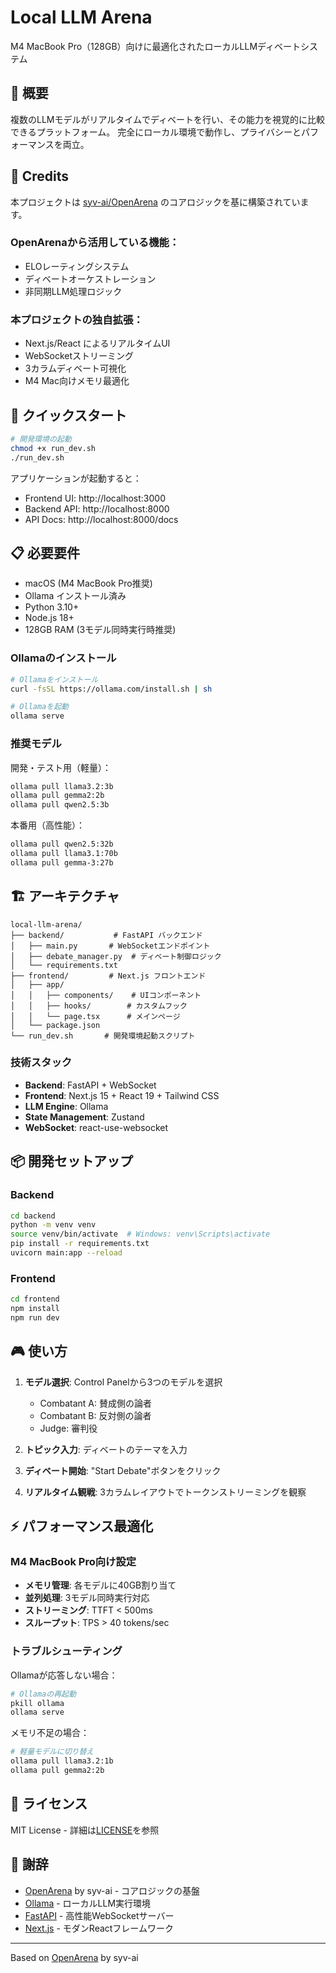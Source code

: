 # Local LLM Arena

M4 MacBook Pro（128GB）向けに最適化されたローカルLLMディベートシステム

## 🎯 概要

複数のLLMモデルがリアルタイムでディベートを行い、その能力を視覚的に比較できるプラットフォーム。
完全にローカル環境で動作し、プライバシーとパフォーマンスを両立。

## 🙏 Credits

本プロジェクトは [syv-ai/OpenArena](https://github.com/syv-ai/OpenArena) のコアロジックを基に構築されています。

### OpenArenaから活用している機能：
- ELOレーティングシステム
- ディベートオーケストレーション
- 非同期LLM処理ロジック

### 本プロジェクトの独自拡張：
- Next.js/React によるリアルタイムUI
- WebSocketストリーミング
- 3カラムディベート可視化
- M4 Mac向けメモリ最適化

## 🚀 クイックスタート

```bash
# 開発環境の起動
chmod +x run_dev.sh
./run_dev.sh
```

アプリケーションが起動すると：
- Frontend UI: http://localhost:3000
- Backend API: http://localhost:8000
- API Docs: http://localhost:8000/docs

## 📋 必要要件

- macOS (M4 MacBook Pro推奨)
- Ollama インストール済み
- Python 3.10+
- Node.js 18+
- 128GB RAM (3モデル同時実行時推奨)

### Ollamaのインストール

```bash
# Ollamaをインストール
curl -fsSL https://ollama.com/install.sh | sh

# Ollamaを起動
ollama serve
```

### 推奨モデル

開発・テスト用（軽量）：
```bash
ollama pull llama3.2:3b
ollama pull gemma2:2b
ollama pull qwen2.5:3b
```

本番用（高性能）：
```bash
ollama pull qwen2.5:32b
ollama pull llama3.1:70b
ollama pull gemma-3:27b
```

## 🏗️ アーキテクチャ

```
local-llm-arena/
├── backend/           # FastAPI バックエンド
│   ├── main.py       # WebSocketエンドポイント
│   ├── debate_manager.py  # ディベート制御ロジック
│   └── requirements.txt
├── frontend/         # Next.js フロントエンド
│   ├── app/
│   │   ├── components/    # UIコンポーネント
│   │   ├── hooks/        # カスタムフック
│   │   └── page.tsx      # メインページ
│   └── package.json
└── run_dev.sh       # 開発環境起動スクリプト
```

### 技術スタック

- **Backend**: FastAPI + WebSocket
- **Frontend**: Next.js 15 + React 19 + Tailwind CSS
- **LLM Engine**: Ollama
- **State Management**: Zustand
- **WebSocket**: react-use-websocket

## 📦 開発セットアップ

### Backend

```bash
cd backend
python -m venv venv
source venv/bin/activate  # Windows: venv\Scripts\activate
pip install -r requirements.txt
uvicorn main:app --reload
```

### Frontend

```bash
cd frontend
npm install
npm run dev
```

## 🎮 使い方

1. **モデル選択**: Control Panelから3つのモデルを選択
   - Combatant A: 賛成側の論者
   - Combatant B: 反対側の論者
   - Judge: 審判役

2. **トピック入力**: ディベートのテーマを入力

3. **ディベート開始**: "Start Debate"ボタンをクリック

4. **リアルタイム観戦**: 3カラムレイアウトでトークンストリーミングを観察

## ⚡ パフォーマンス最適化

### M4 MacBook Pro向け設定

- **メモリ管理**: 各モデルに40GB割り当て
- **並列処理**: 3モデル同時実行対応
- **ストリーミング**: TTFT < 500ms
- **スループット**: TPS > 40 tokens/sec

### トラブルシューティング

Ollamaが応答しない場合：
```bash
# Ollamaの再起動
pkill ollama
ollama serve
```

メモリ不足の場合：
```bash
# 軽量モデルに切り替え
ollama pull llama3.2:1b
ollama pull gemma2:2b
```

## 📄 ライセンス

MIT License - 詳細は[LICENSE](LICENSE)を参照

## 🤝 謝辞

- [OpenArena](https://github.com/syv-ai/OpenArena) by syv-ai - コアロジックの基盤
- [Ollama](https://ollama.com) - ローカルLLM実行環境
- [FastAPI](https://fastapi.tiangolo.com) - 高性能WebSocketサーバー
- [Next.js](https://nextjs.org) - モダンReactフレームワーク

---

Based on [OpenArena](https://github.com/syv-ai/OpenArena) by syv-ai